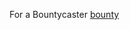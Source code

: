 For a Bountycaster [bounty](https://www.bountycaster.xyz/bounty/0x86752ac79a7015e56416e6c46c681825df132b50)

